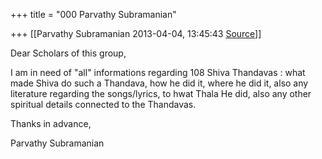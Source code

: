 +++
title = "000 Parvathy Subramanian"

+++
[[Parvathy Subramanian	2013-04-04, 13:45:43 [Source](https://groups.google.com/g/samskrita/c/NRgpJRckico)]]



Dear Scholars of this group,



I am in need of "all" informations regarding 108 Shiva Thandavas : what made Shiva do such a Thandava, how he did it, where he did it, also any literature regarding the songs/lyrics, to hwat Thala He did, also any other spiritual details connected to the Thandavas.



Thanks in advance,



Parvathy Subramanian





